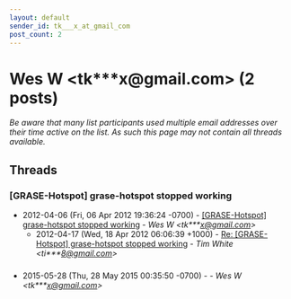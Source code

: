 ```yaml
---
layout: default
sender_id: tk___x_at_gmail_com
post_count: 2
---
```


# Wes W <tk***x<span>@</span>gmail.com> (2 posts)

_Be aware that many list participants used multiple email addresses over their time active on the list. As such this page may not contain all threads available._

## Threads

### [GRASE-Hotspot] grase-hotspot stopped working
+ 2012-04-06 (Fri, 06 Apr 2012 19:36:24 -0700) - [[GRASE-Hotspot] grase-hotspot stopped working](/archive/2012/04/34aa11f2c806c22eb60be5f34dab19f90eba51663c692ea9eaa88afd9db0e135) - _Wes W \<tk***x@gmail.com\>_
  + 2012-04-17 (Wed, 18 Apr 2012 06:06:39 +1000) - [Re: [GRASE-Hotspot] grase-hotspot stopped working](/archive/2012/04/d8fb487aa4cb48bb3a9a5183a8bf96db2b36df7b5e1bc39bc59bbdc94f8a0a91) - _Tim White \<ti***8@gmail.com\>_

### 
+ 2015-05-28 (Thu, 28 May 2015 00:35:50 -0700) - [](/archive/2015/05/6615cb51bc575a503b45078049cb1bf171481428a5c151117612c08a7adf7a59) - _Wes W \<tk***x@gmail.com\>_

